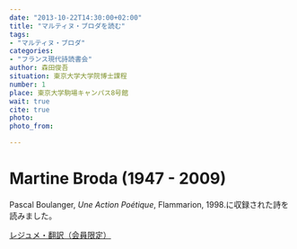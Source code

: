 ```yaml
---
date: "2013-10-22T14:30:00+02:00"
title: "マルティヌ・ブロダを読む"
tags:
- "マルティヌ・ブロダ"
categories:
- "フランス現代詩読書会"
author: 森田俊吾
situation: 東京大学大学院博士課程
number: 1
place: 東京大学駒場キャンパス8号館
wait: true
cite: true
photo:
photo_from:

---
```


# Martine Broda (1947 - 2009)


<!--more-->

Pascal Boulanger, *Une Action Poétique*, Flammarion, 1998.に収録された詩を読みました。

[レジュメ・翻訳（会員限定）](https://groups.google.com/d/msg/poesiecontemporaine/Tca9gpioUzE/x9SvJb9kHQIJ)
